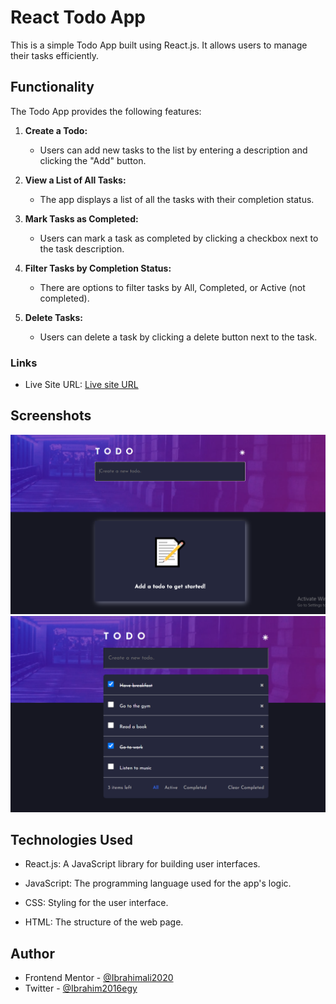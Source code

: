 # React Todo App

This is a simple Todo App built using React.js. It allows users to manage their tasks efficiently.

## Functionality

The Todo App provides the following features:

1. **Create a Todo:**
   - Users can add new tasks to the list by entering a description and clicking the "Add" button.

2. **View a List of All Tasks:**
   - The app displays a list of all the tasks with their completion status.

3. **Mark Tasks as Completed:**
   - Users can mark a task as completed by clicking a checkbox next to the task description.

4. **Filter Tasks by Completion Status:**
   - There are options to filter tasks by All, Completed, or Active (not completed).

5. **Delete Tasks:**
   - Users can delete a task by clicking a delete button next to the task.

### Links

- Live Site URL: [Live site URL](https://willowy-hotteok-baa110.netlify.app/)



## Screenshots

![Screenshot 1](screenshots/img1.PNG)
![Screenshot 2](screenshots/img2.PNG)



## Technologies Used
- React.js: A JavaScript library for building user interfaces.

- JavaScript: The programming language used for the app's logic.
- CSS: Styling for the user interface.

- HTML: The structure of the web page.


## Author

- Frontend Mentor - [@Ibrahimali2020](https://www.frontendmentor.io/profile/Ibrahimali2020)
- Twitter - [@Ibrahim2016egy](https://www.twitter.com/Ibrahim2016egy)






